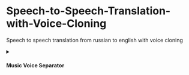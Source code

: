 # Speech-to-Speech-Translation-with-Voice-Cloning
Speech to speech translation from russian to english with voice cloning

<details>
  <summary><h4>Music Voice Separator</h4></summary>

  <details>
  <summary><h5>original 15 seconds audio</h5></summary>
  
[original](https://github.com/Allessyer/Speech-to-Speech-Translation-with-Voice-Cloning/assets/71093827/9e379394-520d-4a29-9e6a-78710d7682f1)
    </details>


  
</details>
